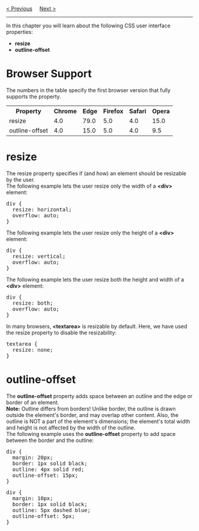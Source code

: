 <a href="/CSS/Advanced/Multiple-Columns.md">&lt; Previous</a>
&nbsp;&nbsp;&nbsp;
<a href="/CSS/Advanced/Variables/Main.md">Next &gt;</a>
<hr>
In this chapter you will learn about the following CSS user interface properties:
<ul>
  <li><b>resize</b></li>
  <li><b>outline-offset</b></li>
</ul>
<h1>Browser Support</h1>
The numbers in the table specify the first browser version that fully supports the property.
<table class="ws-table-all notranslate">
  <tr>
    <th>Property</th>
    <th>Chrome</th>
    <th>Edge</th>
    <th>Firefox</th>
    <th>Safari</th>
    <th>Opera</th>
  </tr>
  <tr>
    <td>resize</td>
    <td>4.0</td>
    <td>79.0</td>
    <td>5.0</td>
    <td>4.0</td>
    <td>15.0</td>
  </tr>
  <tr>
    <td>outline-offset</td>
    <td>4.0</td>
    <td>15.0</td>
    <td>5.0</td>
    <td>4.0</td>
    <td>9.5</td>
  </tr>
</table>
<h1>resize</h1>
The resize property specifies if (and how) an element should be resizable by the user.
<br>
The following example lets the user resize only the width of a <b>&lt;div&gt;</b> element:
<pre>
div {
  resize: horizontal;
  overflow: auto;
}
</pre>
The following example lets the user resize only the height of a <b>&lt;div&gt;</b> element:
<pre>
div {
  resize: vertical;
  overflow: auto;
}
</pre>
The following example lets the user resize both the height and width of a <b>&lt;div&gt;</b> element:
<pre>
div {
  resize: both;
  overflow: auto;
}
</pre>
In many browsers, <b>&lt;textarea&gt;</b> is resizable by default. Here, we have used the resize property to disable the resizability:
<pre>
textarea {
  resize: none;
}
</pre>
<h1>outline-offset</h1>
The <b>outline-offset</b> property adds space between an outline and the edge or border of an element.
<br>
<b>Note:</b> Outline differs from borders! Unlike border, the outline is drawn outside the element's border, and may overlap other content. Also, the outline is NOT a part of the element's dimensions; the element's total width and height is not affected by the width of the outline.
<br>
The following example uses the <b>outline-offset</b> property to add space between the border and the outline:
<pre>
div {
  margin: 20px;
  border: 1px solid black;
  outline: 4px solid red;
  outline-offset: 15px;
} 
</pre>
<pre>
div {
  margin: 10px;
  border: 1px solid black;
  outline: 5px dashed blue;
  outline-offset: 5px;
}
</pre>
